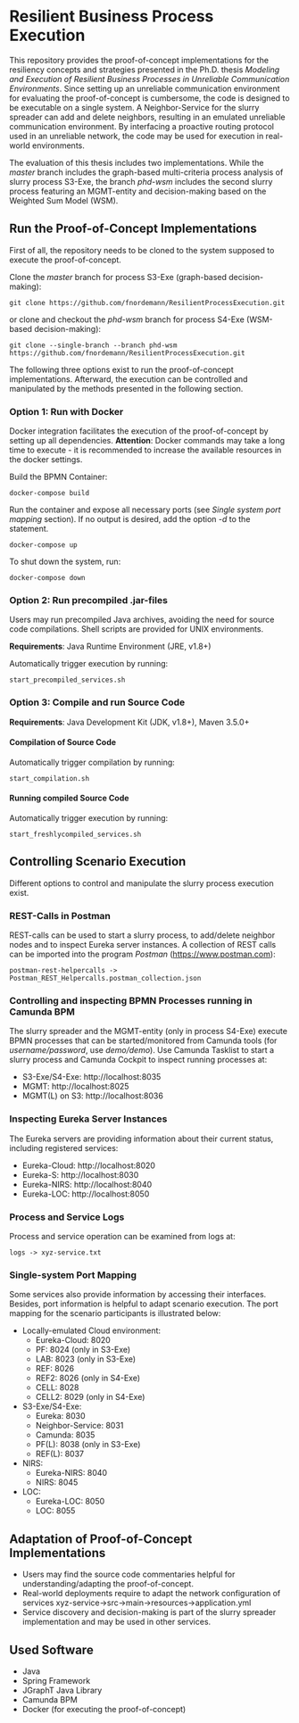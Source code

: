 # Resilient Business Process Execution
This repository provides the proof-of-concept implementations for the resiliency concepts and strategies presented in the Ph.D. thesis *Modeling and Execution of Resilient Business Processes in Unreliable Communication Environments*. Since setting up an unreliable communication environment for evaluating the proof-of-concept is cumbersome, the code is designed to be executable on a single system. A Neighbor-Service for the slurry spreader can add and delete neighbors, resulting in an emulated unreliable communication environment. By interfacing a proactive routing protocol used in an unreliable network, the code may be used for execution in real-world environments.

The evaluation of this thesis includes two implementations. While the *master* branch includes the graph-based multi-criteria process analysis of slurry process S3-Exe, the branch *phd-wsm* includes the second slurry process featuring an MGMT-entity and decision-making based on the Weighted Sum Model (WSM).

## Run the Proof-of-Concept Implementations
First of all, the repository needs to be cloned to the system supposed to execute the proof-of-concept.

Clone the *master* branch for process S3-Exe (graph-based decision-making):

    git clone https://github.com/fnordemann/ResilientProcessExecution.git

or clone and checkout the *phd-wsm* branch for process S4-Exe (WSM-based decision-making):

    git clone --single-branch --branch phd-wsm https://github.com/fnordemann/ResilientProcessExecution.git

The following three options exist to run the proof-of-concept implementations. Afterward, the execution can be controlled and manipulated by the methods presented in the following section.

### Option 1: Run with Docker
Docker integration facilitates the execution of the proof-of-concept by setting up all dependencies. **Attention**: Docker commands may take a long time to execute - it is recommended to increase the available resources in the docker settings. 

Build the BPMN Container:

    docker-compose build

Run the container and expose all necessary ports (see *Single system port mapping* section). If no output is desired, add the option *-d* to the statement.

    docker-compose up

To shut down the system, run:

    docker-compose down

### Option 2: Run precompiled .jar-files
Users may run precompiled Java archives, avoiding the need for source code compilations. Shell scripts are provided for UNIX environments.

**Requirements**: Java Runtime Environment (JRE, v1.8+)

Automatically trigger execution by running:

    start_precompiled_services.sh

### Option 3: Compile and run Source Code
**Requirements**: Java Development Kit (JDK, v1.8+), Maven 3.5.0+

#### Compilation of Source Code
Automatically trigger compilation by running:
    
    start_compilation.sh

#### Running compiled Source Code
Automatically trigger execution by running:

    start_freshlycompiled_services.sh

## Controlling Scenario Execution
Different options to control and manipulate the slurry process execution exist.

### REST-Calls in Postman
REST-calls can be used to start a slurry process, to add/delete neighbor nodes and to inspect Eureka server instances. A collection of REST calls can be imported into the program *Postman* (https://www.postman.com):

    postman-rest-helpercalls -> Postman_REST_Helpercalls.postman_collection.json

### Controlling and inspecting BPMN Processes running in Camunda BPM
The slurry spreader and the MGMT-entity (only in process S4-Exe) execute BPMN processes that can be started/monitored from Camunda tools (for *username/password*, use *demo/demo*). Use Camunda Tasklist to start a slurry process and Camunda Cockpit to inspect running processes at:
- S3-Exe/S4-Exe: http://localhost:8035
- MGMT: http://localhost:8025
- MGMT(L) on S3: http://localhost:8036

### Inspecting Eureka Server Instances
The Eureka servers are providing information about their current status, including registered services:
- Eureka-Cloud: http://localhost:8020
- Eureka-S: http://localhost:8030
- Eureka-NIRS: http://localhost:8040
- Eureka-LOC: http://localhost:8050

### Process and Service Logs
Process and service operation can be examined from logs at:

    logs -> xyz-service.txt

### Single-system Port Mapping
Some services also provide information by accessing their interfaces. Besides, port information is helpful to adapt scenario execution. The port mapping for the scenario participants is illustrated below:
- Locally-emulated Cloud environment:
    - Eureka-Cloud: 8020
    - PF: 8024 (only in S3-Exe)
    - LAB: 8023 (only in S3-Exe)
    - REF: 8026
    - REF2: 8026 (only in S4-Exe)
    - CELL: 8028
    - CELL2: 8029 (only in S4-Exe)
- S3-Exe/S4-Exe:
    - Eureka: 8030
    - Neighbor-Service: 8031
    - Camunda: 8035
    - PF(L): 8038 (only in S3-Exe)
    - REF(L): 8037
- NIRS:
    - Eureka-NIRS: 8040
    - NIRS: 8045
- LOC:
    - Eureka-LOC: 8050
    - LOC: 8055

## Adaptation of Proof-of-Concept Implementations
- Users may find the source code commentaries helpful for understanding/adapting the proof-of-concept.
- Real-world deployments require to adapt the network configuration of services
    xyz-service->src->main->resources->application.yml
- Service discovery and decision-making is part of the slurry spreader implementation and may be used in other services.


## Used Software
- Java
- Spring Framework
- JGraphT Java Library
- Camunda BPM
- Docker (for executing the proof-of-concept)
